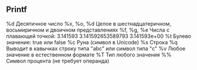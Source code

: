## Printf

%d Десятичное число
%x, %o, %d Целое в шестнадцатеричном, восьмиричном и двоичном представлениях
%f, %g, %e Числа с плавающей точкой: 3.141593 3.141592653589793 3.141593e+00
%t Булево значение: true или false
%c Руна (символ в Unicode)
%s Строка
%q Выводит в кавычках строку типа "abc" или символ типа "c"
%v Любое значение в естественном формате
%T Тип любого значения
%% Символ процента (не требует операнда)
